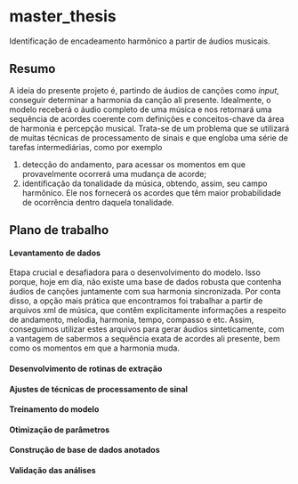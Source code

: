 # master_thesis
Identificação de encadeamento harmônico a partir de áudios musicais.

## Resumo
A ideia do presente projeto é, partindo de áudios de canções como _input_, conseguir determinar a harmonia da canção ali presente. Idealmente, o modelo receberá o áudio completo de uma música e nos retornará uma sequência de acordes coerente com definições e conceitos-chave da área de harmonia e percepção musical. Trata-se de um problema que se utilizará de muitas técnicas de processamento de sinais e que engloba uma série de tarefas intermediárias, como por exemplo 
1. detecção do andamento, para acessar os momentos em que provavelmente ocorrerá uma mudança de acorde;
2. identificação da tonalidade da música, obtendo, assim, seu campo harmônico. Ele nos fornecerá os acordes que têm maior probabilidade de ocorrência dentro daquela tonalidade.

## Plano de trabalho
#### Levantamento de dados
Etapa crucial e desafiadora para o desenvolvimento do modelo. Isso porque, hoje em dia, não existe uma base de dados robusta que contenha áudios de canções juntamente com sua harmonia sincronizada. Por conta disso, a opção mais prática que encontramos foi trabalhar a partir de arquivos xml de música, que contêm explicitamente informações a respeito de andamento, melodia, harmonia, tempo, compasso e etc. Assim, conseguimos utilizar estes arquivos para gerar áudios sinteticamente, com a vantagem de sabermos a sequência exata de acordes ali presente, bem como os momentos em que a harmonia muda. 

#### Desenvolvimento de rotinas de extração

#### Ajustes de técnicas de processamento de sinal

#### Treinamento do modelo

#### Otimização de parâmetros

#### Construção de base de dados anotados

#### Validação das análises

